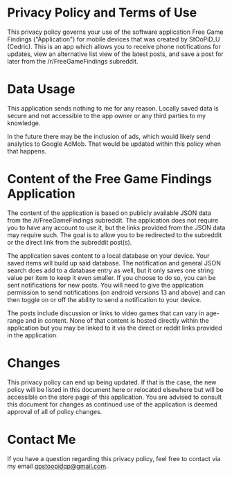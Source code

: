 # Privacy Policy and Terms of Use
This privacy policy governs your use of the software application Free Game Findings ("Application") for mobile devices that was created by StOoPiD_U (Cedric). This is an app which allows you to receive phone notifications for updates, view an alternative list view of the latest posts, and save a post for later from the /r/FreeGameFindings subreddit.

# Data Usage
This application sends nothing to me for any reason. Locally saved data is secure and not accessible to the app owner or any third parties to my knowledge.

In the future there may be the inclusion of ads, which would likely send analytics to Google AdMob. That would be updated within this policy when that happens.

# Content of the Free Game Findings Application
The content of the application is based on publicly available JSON data from the /r/FreeGameFindings subreddit. The application does not require you to have any account to use it, but the links provided from the JSON data may require such. The goal is to allow you to be redirected to the subreddit or the direct link from the subreddit post(s). 

The application saves content to a local database on your device. Your saved items will build up said database. The notification and general JSON search does add to a database entry as well, but it only saves one string value per item to keep it even smaller. If you choose to do so, you can be sent notifications for new posts. You will need to give the application permission to send notifications (on android versions 13 and above) and can then toggle on or off the ability to send a notification to your device.

The posts include discussion or links to video games that can vary in age-range and in content. None of that content is hosted directly within the application but you may be linked to it via the direct or reddit links provided in the application.  

# Changes
This privacy policy can end up being updated. If that is the case, the new policy will be listed in this document here or relocated elsewhere but will be accessible on the store page of this application. You are advised to consult this document for changes as continued use of the application is deemed approval of all of policy changes.

# Contact Me
If you have a question regarding this privacy policy, feel free to contact via my email qpstoopidqp@gmail.com.
